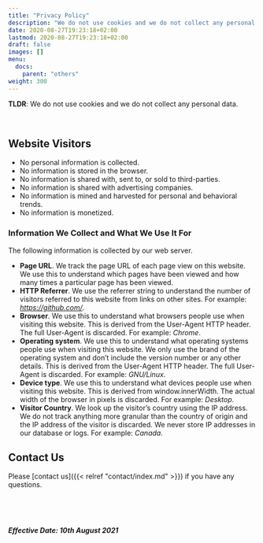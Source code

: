 ```yaml
---
title: "Privacy Policy"
description: "We do not use cookies and we do not collect any personal data."
date: 2020-08-27T19:23:18+02:00
lastmod: 2020-08-27T19:23:18+02:00
draft: false
images: []
menu:
  docs:
    parent: "others"
weight: 300
---
```


__TLDR__: We do not use cookies and we do not collect any personal data.

&nbsp;  

## Website Visitors

- No personal information is collected.
- No information is stored in the browser.
- No information is shared with, sent to, or sold to third-parties.
- No information is shared with advertising companies.
- No information is mined and harvested for personal and behavioral trends.
- No information is monetized.

### Information We Collect and What We Use It For

The following information is collected by our web server.

- __Page URL__. We track the page URL of each page view on this website. We use this to understand which pages have been viewed and how many times a particular page has been viewed.
- __HTTP Referrer__. We use the referrer string to understand the number of visitors referred to this website from links on other sites. For example: _https://github.com/_.
- __Browser__. We use this to understand what browsers people use when visiting this website. This is derived from the User-Agent HTTP header. The full User-Agent is discarded. For example: _Chrome_.
- __Operating system__. We use this to understand what operating systems people use when visiting this website. We only use the brand of the operating system and don’t include the version number or any other details. This is derived from the User-Agent HTTP header. The full User-Agent is discarded. For example: _GNU/Linux_.
- __Device type__. We use this to understand what devices people use when visiting this website. This is derived from window.innerWidth. The actual width of the browser in pixels is discarded. For example: _Desktop_.
- __Visitor Country__. We look up the visitor’s country using the IP address. We do not track anything more granular than the country of origin and the IP address of the visitor is discarded. We never store IP addresses in our database or logs. For example: _Canada_.

## Contact Us

Please [contact us]({{< relref "contact/index.md" >}}) if you have any questions.

&nbsp;  

&nbsp;  

***Effective Date: 10th August 2021***
